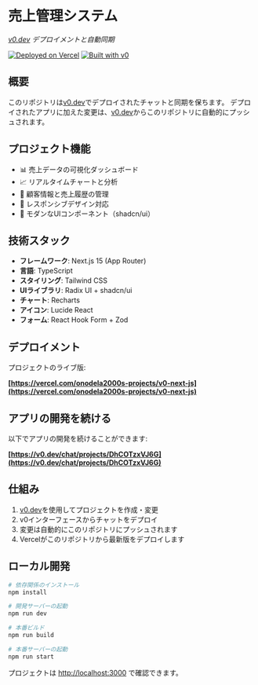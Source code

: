 # 売上管理システム

*[v0.dev](https://v0.dev) デプロイメントと自動同期*

[![Deployed on Vercel](https://img.shields.io/badge/Deployed%20on-Vercel-black?style=for-the-badge&logo=vercel)](https://vercel.com/onodela2000s-projects/v0-next-js)
[![Built with v0](https://img.shields.io/badge/Built%20with-v0.dev-black?style=for-the-badge)](https://v0.dev/chat/projects/DhCOTzxVJ6G)

## 概要

このリポジトリは[v0.dev](https://v0.dev)でデプロイされたチャットと同期を保ちます。
デプロイされたアプリに加えた変更は、[v0.dev](https://v0.dev)からこのリポジトリに自動的にプッシュされます。

## プロジェクト機能

- 📊 売上データの可視化ダッシュボード
- 📈 リアルタイムチャートと分析
- 💼 顧客情報と売上履歴の管理
- 📱 レスポンシブデザイン対応
- 🎨 モダンなUIコンポーネント（shadcn/ui）

## 技術スタック

- **フレームワーク**: Next.js 15 (App Router)
- **言語**: TypeScript
- **スタイリング**: Tailwind CSS
- **UIライブラリ**: Radix UI + shadcn/ui
- **チャート**: Recharts
- **アイコン**: Lucide React
- **フォーム**: React Hook Form + Zod

## デプロイメント

プロジェクトのライブ版:

**[https://vercel.com/onodela2000s-projects/v0-next-js](https://vercel.com/onodela2000s-projects/v0-next-js)**

## アプリの開発を続ける

以下でアプリの開発を続けることができます:

**[https://v0.dev/chat/projects/DhCOTzxVJ6G](https://v0.dev/chat/projects/DhCOTzxVJ6G)**

## 仕組み

1. [v0.dev](https://v0.dev)を使用してプロジェクトを作成・変更
2. v0インターフェースからチャットをデプロイ
3. 変更は自動的にこのリポジトリにプッシュされます
4. Vercelがこのリポジトリから最新版をデプロイします

## ローカル開発

```bash
# 依存関係のインストール
npm install

# 開発サーバーの起動
npm run dev

# 本番ビルド
npm run build

# 本番サーバーの起動
npm run start
```

プロジェクトは [http://localhost:3000](http://localhost:3000) で確認できます。